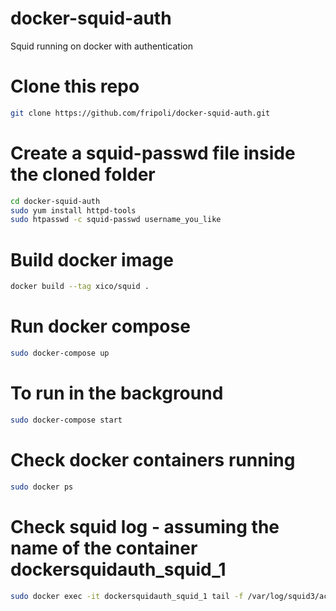 # docker-squid-auth
Squid running on docker with authentication

# Clone this repo
```bash
git clone https://github.com/fripoli/docker-squid-auth.git
```

# Create a squid-passwd file inside the cloned folder
```bash
cd docker-squid-auth
sudo yum install httpd-tools
sudo htpasswd -c squid-passwd username_you_like
```

# Build docker image
```bash
docker build --tag xico/squid .
```

# Run docker compose
```bash
sudo docker-compose up
```

# To run in the background
```bash
sudo docker-compose start
```

# Check docker containers running
```bash
sudo docker ps
```

# Check squid log - assuming the name of the container dockersquidauth_squid_1
```bash
sudo docker exec -it dockersquidauth_squid_1 tail -f /var/log/squid3/access.log
```
